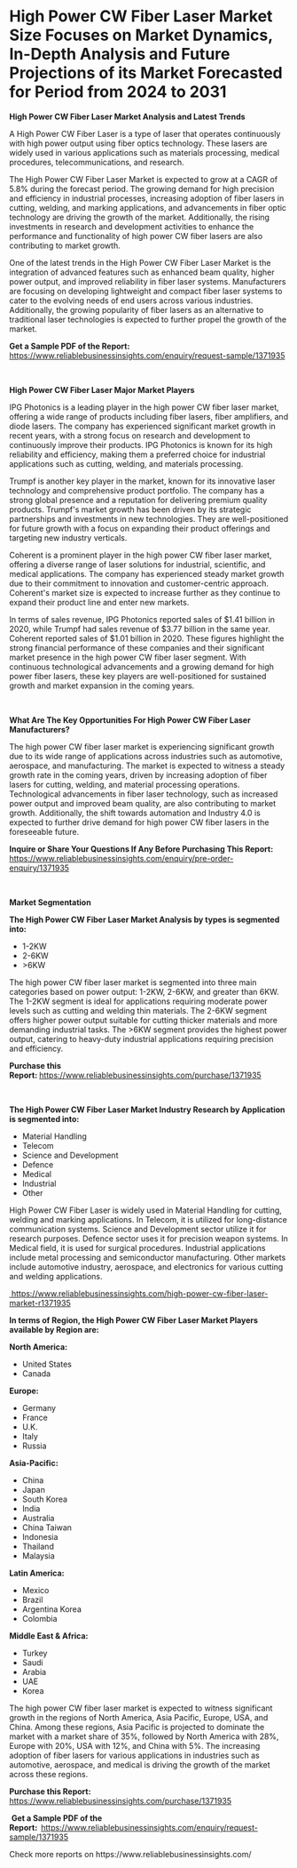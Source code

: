<p><h1>High Power CW Fiber Laser Market Size Focuses on Market Dynamics, In-Depth Analysis and Future Projections of its Market Forecasted for Period from 2024 to 2031</h1></p><p><strong>High Power CW Fiber Laser Market Analysis and Latest Trends</strong></p>
<p><p>A High Power CW Fiber Laser is a type of laser that operates continuously with high power output using fiber optics technology. These lasers are widely used in various applications such as materials processing, medical procedures, telecommunications, and research.</p><p>The High Power CW Fiber Laser Market is expected to grow at a CAGR of 5.8% during the forecast period. The growing demand for high precision and efficiency in industrial processes, increasing adoption of fiber lasers in cutting, welding, and marking applications, and advancements in fiber optic technology are driving the growth of the market. Additionally, the rising investments in research and development activities to enhance the performance and functionality of high power CW fiber lasers are also contributing to market growth.</p><p>One of the latest trends in the High Power CW Fiber Laser Market is the integration of advanced features such as enhanced beam quality, higher power output, and improved reliability in fiber laser systems. Manufacturers are focusing on developing lightweight and compact fiber laser systems to cater to the evolving needs of end users across various industries. Additionally, the growing popularity of fiber lasers as an alternative to traditional laser technologies is expected to further propel the growth of the market.</p></p>
<p><strong>Get a Sample PDF of the Report:&nbsp;</strong> <a href="https://www.reliablebusinessinsights.com/enquiry/request-sample/1371935">https://www.reliablebusinessinsights.com/enquiry/request-sample/1371935</a></p>
<p>&nbsp;</p>
<p><strong>High Power CW Fiber Laser Major Market Players</strong></p>
<p><p>IPG Photonics is a leading player in the high power CW fiber laser market, offering a wide range of products including fiber lasers, fiber amplifiers, and diode lasers. The company has experienced significant market growth in recent years, with a strong focus on research and development to continuously improve their products. IPG Photonics is known for its high reliability and efficiency, making them a preferred choice for industrial applications such as cutting, welding, and materials processing.</p><p>Trumpf is another key player in the market, known for its innovative laser technology and comprehensive product portfolio. The company has a strong global presence and a reputation for delivering premium quality products. Trumpf's market growth has been driven by its strategic partnerships and investments in new technologies. They are well-positioned for future growth with a focus on expanding their product offerings and targeting new industry verticals.</p><p>Coherent is a prominent player in the high power CW fiber laser market, offering a diverse range of laser solutions for industrial, scientific, and medical applications. The company has experienced steady market growth due to their commitment to innovation and customer-centric approach. Coherent's market size is expected to increase further as they continue to expand their product line and enter new markets.</p><p>In terms of sales revenue, IPG Photonics reported sales of $1.41 billion in 2020, while Trumpf had sales revenue of $3.77 billion in the same year. Coherent reported sales of $1.01 billion in 2020. These figures highlight the strong financial performance of these companies and their significant market presence in the high power CW fiber laser segment. With continuous technological advancements and a growing demand for high power fiber lasers, these key players are well-positioned for sustained growth and market expansion in the coming years.</p></p>
<p>&nbsp;</p>
<p><strong>What Are The Key Opportunities For High Power CW Fiber Laser Manufacturers?</strong></p>
<p><p>The high power CW fiber laser market is experiencing significant growth due to its wide range of applications across industries such as automotive, aerospace, and manufacturing. The market is expected to witness a steady growth rate in the coming years, driven by increasing adoption of fiber lasers for cutting, welding, and material processing operations. Technological advancements in fiber laser technology, such as increased power output and improved beam quality, are also contributing to market growth. Additionally, the shift towards automation and Industry 4.0 is expected to further drive demand for high power CW fiber lasers in the foreseeable future.</p></p>
<p><strong>Inquire or Share Your Questions If Any Before Purchasing This Report:</strong> <a href="https://www.reliablebusinessinsights.com/enquiry/pre-order-enquiry/1371935">https://www.reliablebusinessinsights.com/enquiry/pre-order-enquiry/1371935</a></p>
<p>&nbsp;</p>
<p><strong>Market Segmentation</strong></p>
<p><strong>The High Power CW Fiber Laser Market Analysis by types is segmented into:</strong></p>
<p><ul><li>1-2KW</li><li>2-6KW</li><li>>6KW</li></ul></p>
<p><p>The high power CW fiber laser market is segmented into three main categories based on power output: 1-2KW, 2-6KW, and greater than 6KW. The 1-2KW segment is ideal for applications requiring moderate power levels such as cutting and welding thin materials. The 2-6KW segment offers higher power output suitable for cutting thicker materials and more demanding industrial tasks. The >6KW segment provides the highest power output, catering to heavy-duty industrial applications requiring precision and efficiency.</p></p>
<p><strong>Purchase this Report:&nbsp;</strong><a href="https://www.reliablebusinessinsights.com/purchase/1371935">https://www.reliablebusinessinsights.com/purchase/1371935</a></p>
<p>&nbsp;</p>
<p><strong>The High Power CW Fiber Laser Market Industry Research by Application is segmented into:</strong></p>
<p><ul><li>Material Handling</li><li>Telecom</li><li>Science and Development</li><li>Defence</li><li>Medical</li><li>Industrial</li><li>Other</li></ul></p>
<p><p>High Power CW Fiber Laser is widely used in Material Handling for cutting, welding and marking applications. In Telecom, it is utilized for long-distance communication systems. Science and Development sector utilize it for research purposes. Defence sector uses it for precision weapon systems. In Medical field, it is used for surgical procedures. Industrial applications include metal processing and semiconductor manufacturing. Other markets include automotive industry, aerospace, and electronics for various cutting and welding applications.</p></p>
<p><a href="https://www.reliablebusinessinsights.com/high-power-cw-fiber-laser-market-r1371935">&nbsp;https://www.reliablebusinessinsights.com/high-power-cw-fiber-laser-market-r1371935</a></p>
<p><strong>In terms of Region, the High Power CW Fiber Laser Market Players available by Region are:</strong></p>
<p>
    <p> <strong> North America: </strong>
        <ul>
            <li>United States</li>
            <li>Canada</li>
        </ul>
        </p> 
    <p> <strong> Europe: </strong>
        <ul>
            <li>Germany</li>
            <li>France</li>
            <li>U.K.</li>
            <li>Italy</li>
            <li>Russia</li>
        </ul>
        </p> 
    <p> <strong> Asia-Pacific: </strong>
        <ul>
            <li>China</li>
            <li>Japan</li>
            <li>South Korea</li>
            <li>India</li>
            <li>Australia</li>
            <li>China Taiwan</li>
            <li>Indonesia</li>
            <li>Thailand</li>
            <li>Malaysia</li>
        </ul>
        </p> 
    <p> <strong> Latin America: </strong>
        <ul>
            <li>Mexico</li>
            <li>Brazil</li>
            <li>Argentina Korea</li>
            <li>Colombia</li>
        </ul>
        </p> 
    <p> <strong> Middle East & Africa: </strong>
        <ul>
            <li>Turkey</li>
            <li>Saudi</li>
            <li>Arabia</li>
            <li>UAE</li>
            <li>Korea</li>
        </ul>
    </p>
    </p>
<p><p>The high power CW fiber laser market is expected to witness significant growth in the regions of North America, Asia Pacific, Europe, USA, and China. Among these regions, Asia Pacific is projected to dominate the market with a market share of 35%, followed by North America with 28%, Europe with 20%, USA with 12%, and China with 5%. The increasing adoption of fiber lasers for various applications in industries such as automotive, aerospace, and medical is driving the growth of the market across these regions.</p></p>
<p><strong>Purchase this Report: </strong><a href="https://www.reliablebusinessinsights.com/purchase/1371935">https://www.reliablebusinessinsights.com/purchase/1371935</a></p>
<p>&nbsp;<strong>Get a Sample PDF of the Report:&nbsp;&nbsp;</strong><a href="https://www.reliablebusinessinsights.com/enquiry/request-sample/1371935">https://www.reliablebusinessinsights.com/enquiry/request-sample/1371935</a></p>
<p><strong></strong></p>
<p>Check more reports on https://www.reliablebusinessinsights.com/</p>